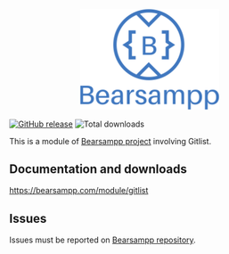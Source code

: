 <p align="center"><a href="https://bearsampp.com/contribute" target="_blank"><img width="250" src="img/Bearsampp-logo.svg"></a></p>

[![GitHub release](https://img.shields.io/github/release/bearsampp/module-gitlist.svg?style=flat-square)](https://github.com/bearsampp/module-gitlist/releases/latest)
![Total downloads](https://img.shields.io/github/downloads/bearsampp/module-gitlist/total.svg?style=flat-square)

This is a module of [Bearsampp project](https://github.com/bearsampp/bearsampp) involving Gitlist.

## Documentation and downloads

https://bearsampp.com/module/gitlist

## Issues

Issues must be reported on [Bearsampp repository](https://github.com/bearsampp/bearsampp/issues).
